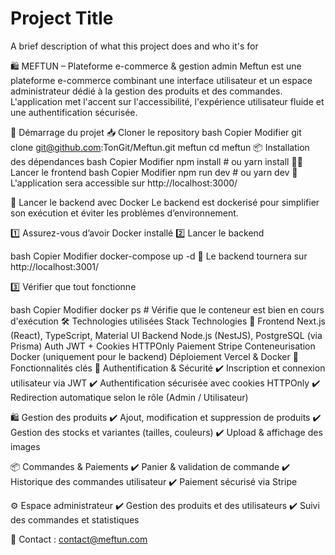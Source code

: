 
# Project Title

A brief description of what this project does and who it's for

🛍️ MEFTUN – Plateforme e-commerce & gestion admin
Meftun est une plateforme e-commerce combinant une interface utilisateur et un espace administrateur dédié à la gestion des produits et des commandes.
L'application met l'accent sur l'accessibilité, l'expérience utilisateur fluide et une authentification sécurisée.

🚀 Démarrage du projet
📥 Cloner le repository
bash
Copier
Modifier
git clone git@github.com:TonGit/Meftun.git meftun
cd meftun
📦 Installation des dépendances
bash
Copier
Modifier
npm install  # ou yarn install
🏃‍♂️ Lancer le frontend
bash
Copier
Modifier
npm run dev  # ou yarn dev
📌 L'application sera accessible sur http://localhost:3000/

🐳 Lancer le backend avec Docker
Le backend est dockerisé pour simplifier son exécution et éviter les problèmes d’environnement.

1️⃣ Assurez-vous d’avoir Docker installé
2️⃣ Lancer le backend

bash
Copier
Modifier
docker-compose up -d
📌 Le backend tournera sur http://localhost:3001/

3️⃣ Vérifier que tout fonctionne

bash
Copier
Modifier
docker ps  # Vérifie que le conteneur est bien en cours d'exécution
🛠️ Technologies utilisées
Stack	Technologies 🚀
Frontend	Next.js (React), TypeScript, Material UI
Backend	Node.js (NestJS), PostgreSQL (via Prisma)
Auth	JWT + Cookies HTTPOnly
Paiement	Stripe
Conteneurisation	Docker (uniquement pour le backend)
Déploiement	Vercel & Docker
📌 Fonctionnalités clés
🔑 Authentification & Sécurité
✔️ Inscription et connexion utilisateur via JWT
✔️ Authentification sécurisée avec cookies HTTPOnly
✔️ Redirection automatique selon le rôle (Admin / Utilisateur)

🛍️ Gestion des produits
✔️ Ajout, modification et suppression de produits
✔️ Gestion des stocks et variantes (tailles, couleurs)
✔️ Upload & affichage des images

📦 Commandes & Paiements
✔️ Panier & validation de commande
✔️ Historique des commandes utilisateur
✔️ Paiement sécurisé via Stripe

⚙️ Espace administrateur
✔️ Gestion des produits et des utilisateurs
✔️ Suivi des commandes et statistiques




📩 Contact : contact@meftun.com
